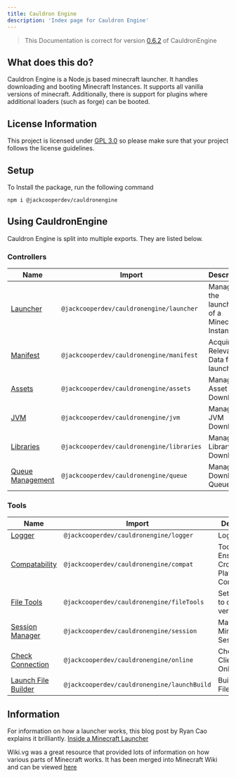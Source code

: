 ```yaml
---
title: Cauldron Engine
description: 'Index page for Cauldron Engine'
---
```


> This Documentation is correct for version [0.6.2](https://github.com/jackcooperdev/CauldronEngine/releases/tag/0.6.2)
> of CauldronEngine

## What does this do?

Cauldron Engine is a Node.js based minecraft launcher. It handles downloading and booting Minecraft Instances. It
supports all vanilla versions of minecraft. Additionally, there is support for plugins where additional loaders (such as
forge) can be booted.

## License Information

This project is licensed under [GPL 3.0](https://choosealicense.com/licenses/gpl-3.0/) so please make sure that your
project follows the license guidelines.

## Setup

To Install the package, run the following command

```
npm i @jackcooperdev/cauldronengine
```

## Using CauldronEngine

Cauldron Engine is split into multiple exports. They are listed below.

### Controllers

| Name                                          | Import                                        | Description                                   |
|-----------------------------------------------|-----------------------------------------------|-----------------------------------------------|
| [Launcher](/engine/controllers/launcher)      | ```@jackcooperdev/cauldronengine/launcher```  | Manages the launching of a Minecraft Instance |
| [Manifest](/engine/controllers/manifest)      | ```@jackcooperdev/cauldronengine/manifest```  | Acquires Relevant Data for launch             |
| [Assets](/engine/controllers/asset)           | ```@jackcooperdev/cauldronengine/assets```    | Manages Asset Download                        |
| [JVM](/engine/controllers/jvm)                | ```@jackcooperdev/cauldronengine/jvm```       | Manages JVM Download                          |
| [Libraries](/engine/controllers/library)      | ```@jackcooperdev/cauldronengine/libraries``` | Manages Library Download                      |
| [Queue Management](/engine/controllers/queue) | ```@jackcooperdev/cauldronengine/queue```     | Manages Download Queues                       |

### Tools

| Name                                         | Import                                          | Description                                 |
|----------------------------------------------|-------------------------------------------------|---------------------------------------------|
| [Logger](/engine/tools/logger)               | ```@jackcooperdev/cauldronengine/logger```      | Logging                                     |
| [Compatability](/engine/tools/compat)        | ```@jackcooperdev/cauldronengine/compat```      | Tool to Ensure Cross-Platform Compatability |
| [File Tools](/engine/tools/file)             | ```@jackcooperdev/cauldronengine/fileTools```   | Set of Tools to download / verify files     |
| [Session Manager](/engine/tools/session)     | ```@jackcooperdev/cauldronengine/session```     | Manages Minecraft Sessions                  |
| [Check Connection](/engine/tools/connection) | ```@jackcooperdev/cauldronengine/online```      | Checks if Client is Online                  |
| [Launch File Builder](/engine/tools/launch)  | ```@jackcooperdev/cauldronengine/launchBuild``` | Builds launch File                          |


## Information

For information on how a launcher works, this blog post by Ryan Cao explains it brilliantly.
[Inside a Minecraft Launcher](https://ryanccn.dev/posts/inside-a-minecraft-launcher/)

Wiki.vg was a great resource that provided lots of information on how various parts of Minecraft works.
It has been merged into Minecraft Wiki
and can be viewed [here](https://minecraft.wiki/w/Microsoft_authentication#Navigation)